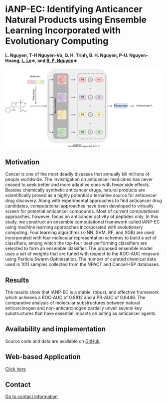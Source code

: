 # iANP-EC: Identifying Anticancer Natural Products using Ensemble Learning Incorporated with Evolutionary Computing

#### L. Nguyen, T-H Nguyen-Vo, Q. H. Trinh, B. H. Nguyen, P-U. Nguyen-Hoang, [L. Le](http://cbc.bio.hcmiu.edu.vn/)∗, and [B. P. Nguyen](https://homepages.ecs.vuw.ac.nz/~nguyenb5/about.html)∗

![alt text](https://github.com/mldlproject/2021-iANP-EC/blob/main/iANP-EC_abs.svg)

## Motivation
Cancer is one of the most deadly diseases that annually kill millions of people
worldwide. The investigation on anticancer medicines has never ceased to seek better
and more adaptive ones with fewer side effects. Besides chemically synthetic anticancer
drugs, natural products are scientifically proved as a highly potential alternative source
for anticancer drug discovery. Along with experimental approaches to find anticancer
 drug candidates, computational approaches have been developed to virtually screen
for potential anticancer compounds. Most of current computational approaches, however, focus on
anticancer activity of peptides only. In this study, we construct an ensemble computational framework 
called iANP-EC using machine learning approaches incorporated with evolutionary computing. 
Four learning algorithms (k-NN, SVM, RF, and XGB) are used incorporated with four molecular representation 
schemes to build a set of classifiers, among which the top-four best-performing classifiers are selected 
to form an ensemble classifier. The proposed ensemble model uses a set of weights that are
tuned with respect to the ROC-AUC measure using Particle Swarm Optimization. The number of curated 
chemical data used is 1011 samples collected from the NPACT and CancerHSP databases.

## Results
The results show that iANP-EC is a stable, robust, and effective framework which achieves a 
ROC-AUC of 0.8812 and a PR-AUC of 0.8446. The comparative analysis of molecular substructures 
between natural anticarcinogen and non-anticarcinogen partially unveil several key substructures 
that have essential impacts on acting as anticancer agents.


## Availability and implementation
Source code and data are available on [GitHub](https://github.com/mldlproject/2021-iANP-EC).

## Web-based Application
[Click here](http://192.168.1.7:8003/) 

## Contact 
[Go to contact information](https://homepages.ecs.vuw.ac.nz/~nguyenb5/contact.html)
